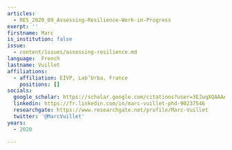 ```yaml
---
articles:
  - RES_2020_09_Assessing-Resilience-Work-in-Progress
exerpt: ''
firstname: Marc
is_institution: false
issue:
  - content/issues/assessing-resilience.md
language:  French
lastname: Vuillet
affiliations:
  - affiliation: EIVP, Lab’Urba, France
    positions: []
socials:
  google_scholar: https://scholar.google.com/citations?user=3EJuqXQAAAAJ&hl=fr
  linkedin: https://fr.linkedin.com/in/marc-vuillet-phd-90237546
  researchgate: https://www.researchgate.net/profile/Marc-Vuillet
  twitter: '@MarcVuillet'
years:
  - 2020

---
```

